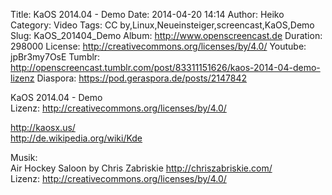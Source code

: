 Title: KaOS 2014.04 - Demo
Date: 2014-04-20 14:14
Author: Heiko
Category: Video
Tags: CC by,Linux,Neueinsteiger,screencast,KaOS,Demo
Slug: KaOS_201404_Demo
Album: http://www.openscreencast.de
Duration: 298000
License: http://creativecommons.org/licenses/by/4.0/
Youtube: jpBr3my7OsE
Tumblr: http://openscreencast.tumblr.com/post/83311151626/kaos-2014-04-demo-lizenz
Diaspora: https://pod.geraspora.de/posts/2147842

KaOS 2014.04 - Demo  
Lizenz: <http://creativecommons.org/licenses/by/4.0/>  
  
<http://kaosx.us/>  
<http://de.wikipedia.org/wiki/Kde>  
  
Musik:  
Air Hockey Saloon by Chris Zabriskie <http://chriszabriskie.com/>  
Lizenz: <http://creativecommons.org/licenses/by/4.0/>


